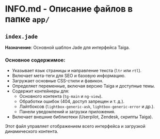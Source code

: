 # INFO.md - Описание файлов в папке `app/`

## `index.jade`
**Назначение**: Основной шаблон Jade для интерфейса Taiga.

### Основное содержимое:
- Указывает язык страницы и направление текста (`ltr` или `rtl`).
- Включает мета-теги для SEO и базовую информацию.
- Загружает основные CSS-стили и фавикон.
- Определяет переменные, включая версию Taiga и доступные темы.
- Содержит контейнеры для:
  - Основного контента (`tg-main` и `ng-view`).
  - Обработки ошибок (404, доступ запрещен и т. д.).
  - Лайтбоксов (`lightbox-generic-ask`, `lightbox-generic-error` и др.).
  - Панели уведомлений и загрузки приложения.
- Включает внешние библиотеки (Userpilot, Zendesk, скрипты Taiga).

Этот файл управляет отображением всего интерфейса и загрузкой динамического контента.
